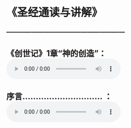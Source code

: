 # 《圣经通读与讲解》

### ———————————————————
## 《创世记》1章“神的创造”： <audio controls src="./20230115.mp3"></audio>
## 序言………………………… ： <audio controls src="./20230108.mp3"></audio>
